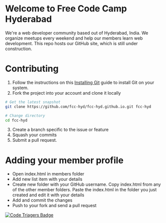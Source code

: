 # Welcome to Free Code Camp Hyderabad

We're a web developer community based out of Hyderabad, India. We organize meetups every weekend and help our members learn web development. This repo hosts our GitHub site, which is still under construction. 

# Contributing

1. Follow the instructions on this [Installing Git](https://git-scm.com/book/en/v2/Getting-Started-Installing-Git) guide to install Git on your system.
2. Fork the project into your account and clone it locally
  ```bash
  # Get the latest snapshot
  git clone https://github.com/fcc-hyd/fcc-hyd.github.io.git fcc-hyd

  # Change directory
  cd fcc-hyd
  ```
3. Create a branch specific to the issue or feature
4. Squash your commits
5. Submit a pull request.

# Adding your member profile

* Open index.html in members folder
* Add new list item with your details
* Create new folder with your GitHub username. Copy index.html from any of the other member folders. Paste the index.html in the folder you just created and edit it with your details
* Add and commit the changes
* Push to your fork and send a pull request

[![Code Triagers Badge](https://www.codetriage.com/fcc-hyd/fcc-hyd.github.io/badges/users.svg)](https://www.codetriage.com/fcc-hyd/fcc-hyd.github.io)
